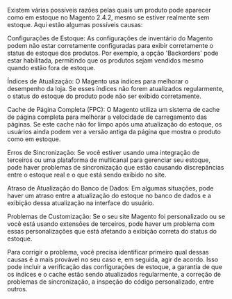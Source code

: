 Existem várias possíveis razões pelas quais um produto pode aparecer como em estoque no Magento 2.4.2, mesmo se estiver realmente sem estoque. Aqui estão algumas possíveis causas:

Configurações de Estoque: As configurações de inventário do Magento podem não estar corretamente configuradas para exibir corretamente o status de estoque dos produtos. Por exemplo, a opção 'Backorders' pode estar habilitada, permitindo que os produtos sejam vendidos mesmo quando estão fora de estoque.

Índices de Atualização: O Magento usa índices para melhorar o desempenho da loja. Se esses índices não forem atualizados regularmente, o status do estoque do produto pode não ser exibido corretamente.

Cache de Página Completa (FPC): O Magento utiliza um sistema de cache de página completa para melhorar a velocidade de carregamento das páginas. Se este cache não for limpo após uma atualização do estoque, os usuários ainda podem ver a versão antiga da página que mostra o produto como em estoque.

Erros de Sincronização: Se você estiver usando uma integração de terceiros ou uma plataforma de multicanal para gerenciar seu estoque, pode haver problemas de sincronização que estão causando discrepâncias entre o estoque real e o que está sendo exibido no site.

Atraso de Atualização do Banco de Dados: Em algumas situações, pode haver um atraso entre a atualização do estoque no banco de dados e a exibição dessa atualização na interface do usuário.

Problemas de Customização: Se o seu site Magento foi personalizado ou se você está usando extensões de terceiros, pode haver um problema com essas personalizações que está afetando a exibição correta do status do estoque.

Para corrigir o problema, você precisa identificar primeiro qual dessas causas é a mais provável no seu caso e, em seguida, agir de acordo. Isso pode incluir a verificação das configurações de estoque, a garantia de que os índices e o cache estão sendo atualizados regularmente, a correção de problemas de sincronização, a inspeção do código personalizado, entre outros.